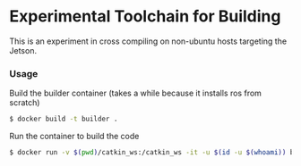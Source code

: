 # Experimental Toolchain for Building

This is an experiment in cross compiling on non-ubuntu hosts targeting the Jetson.


### Usage

Build the builder container (takes a while because it installs ros from scratch)
```sh
$ docker build -t builder .
```

Run the container to build the code
```sh
$ docker run -v $(pwd)/catkin_ws:/catkin_ws -it -u $(id -u $(whoami)) builder
```
